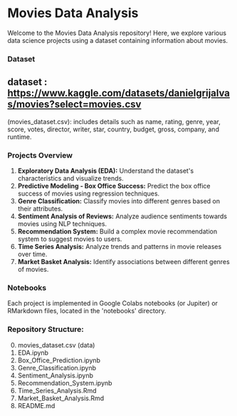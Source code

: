 # Movies Data Analysis

Welcome to the Movies Data Analysis repository! Here, we explore various data science projects using a dataset containing information about movies.

### Dataset
## dataset : https://www.kaggle.com/datasets/danielgrijalvas/movies?select=movies.csv
(movies_dataset.csv): includes details such as name, rating, genre, year, score, votes, director, writer, star, country, budget, gross, company, and runtime.

### Projects Overview

1. **Exploratory Data Analysis (EDA):** Understand the dataset's characteristics and visualize trends.
2. **Predictive Modeling - Box Office Success:** Predict the box office success of movies using regression techniques.
3. **Genre Classification:** Classify movies into different genres based on their attributes.
4. **Sentiment Analysis of Reviews:** Analyze audience sentiments towards movies using NLP techniques.
5. **Recommendation System:** Build a complex movie recommendation system to suggest movies to users.
6. **Time Series Analysis:** Analyze trends and patterns in movie releases over time.
7. **Market Basket Analysis:** Identify associations between different genres of movies.

### Notebooks

Each project is implemented in Google Colabs notebooks (or Jupiter) or RMarkdown files, located in the 'notebooks' directory.

### Repository Structure:
0. movies_dataset.csv (data)
1. EDA.ipynb
2. Box_Office_Prediction.ipynb
3. Genre_Classification.ipynb
4. Sentiment_Analysis.ipynb
5. Recommendation_System.ipynb
6. Time_Series_Analysis.Rmd
7. Market_Basket_Analysis.Rmd
8. README.md

